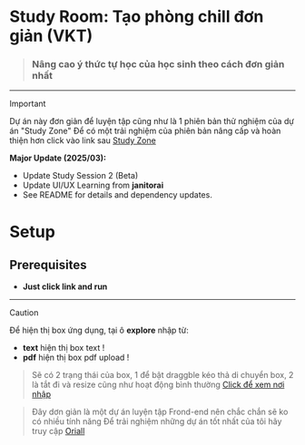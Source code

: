 # Study Room: Tạo phòng chill đơn giản (VKT)

> ### Nâng cao ý thức tự học của học sinh theo cách đơn giản nhất

---
> [!IMPORTANT]
>
> Dự án này đơn giản để luyện tập cũng như là 1 phiên bản thử nghiệm của dự án "Study Zone"
> Để có một trải nghiệm của phiên bản nâng cấp và hoàn thiện hơn click vào link sau [Study Zone](https://github.com/Oriall/Study_Zone)
>
> **Major Update (2025/03):**
> - Update Study Session 2 (Beta)
> - Update UI/UX Learning from **janitorai**
> - See README for details and dependency updates.


# Setup
## Prerequisites
* **Just click link and run**
---


> [!CAUTION]
> Để hiện thị box ứng dụng, tại ô **explore** nhập từ: 
* **text** hiện thị box text !
* **pdf** hiện thị box pdf upload !
> Sẽ có 2 trạng thái của box, 1 để bật draggble kéo thả di chuyển box, 2 là tắt đi và resize cũng như hoạt động bình thường
[Click để xem nơi nhập](image.png)


> Đây dơn giản là một dự án luyện tập Frond-end nên chắc chắn sẽ ko có nhiều tính năng
> Để trải nghiệm những dự án tốt nhất của tôi hãy truy cập [Oriall](https://github.com/Oriall)


